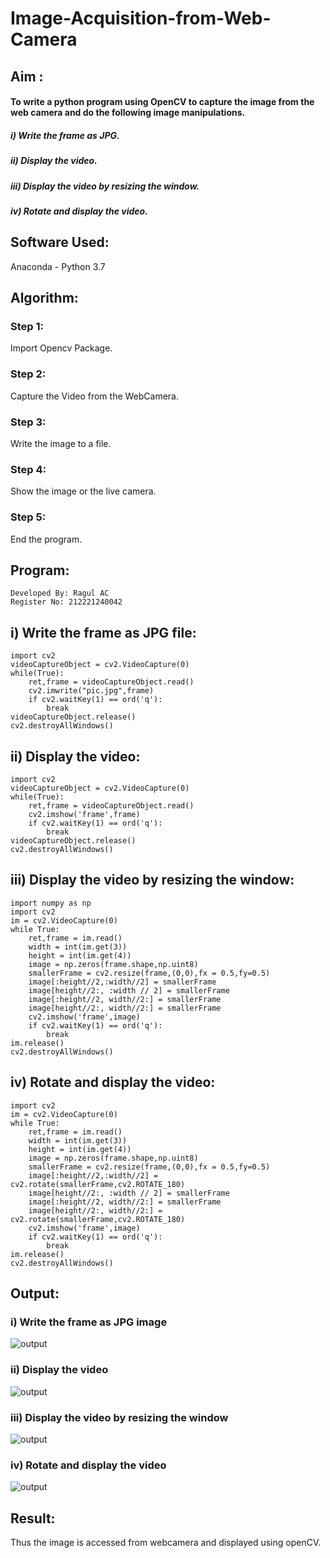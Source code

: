# Image-Acquisition-from-Web-Camera
## Aim :
#### To write a python program using OpenCV to capture the image from the web camera and do the following image manipulations.
##### i) Write the frame as JPG. 
##### ii) Display the video.
##### iii) Display the video by resizing the window.
##### iv) Rotate and display the video.

## Software Used:
Anaconda - Python 3.7
## Algorithm:
### Step 1:
Import Opencv Package.
### Step 2:
Capture the Video from the WebCamera.
### Step 3:
Write the image to a file.
### Step 4:
Show the image or the live camera.
### Step 5:
End the program.
## Program:
~~~
Developed By: Ragul AC
Register No: 212221240042
~~~
## i) Write the frame as JPG file:
~~~
import cv2
videoCaptureObject = cv2.VideoCapture(0)
while(True):
    ret,frame = videoCaptureObject.read()
    cv2.imwrite("pic.jpg",frame)
    if cv2.waitKey(1) == ord('q'):
        break
videoCaptureObject.release()
cv2.destroyAllWindows()
~~~
## ii) Display the video:
~~~
import cv2
videoCaptureObject = cv2.VideoCapture(0)
while(True):
    ret,frame = videoCaptureObject.read()
    cv2.imshow('frame',frame)
    if cv2.waitKey(1) == ord('q'):
        break
videoCaptureObject.release()
cv2.destroyAllWindows()
~~~
## iii) Display the video by resizing the window:
~~~
import numpy as np
import cv2
im = cv2.VideoCapture(0)
while True:
    ret,frame = im.read()
    width = int(im.get(3))
    height = int(im.get(4))
    image = np.zeros(frame.shape,np.uint8)
    smallerFrame = cv2.resize(frame,(0,0),fx = 0.5,fy=0.5)
    image[:height//2,:width//2] = smallerFrame
    image[height//2:, :width // 2] = smallerFrame
    image[:height//2, width//2:] = smallerFrame
    image[height//2:, width//2:] = smallerFrame
    cv2.imshow('frame',image)
    if cv2.waitKey(1) == ord('q'):
        break
im.release()
cv2.destroyAllWindows()
~~~
## iv) Rotate and display the video:
~~~import numpy as np
import cv2
im = cv2.VideoCapture(0)
while True:
    ret,frame = im.read()
    width = int(im.get(3))
    height = int(im.get(4))
    image = np.zeros(frame.shape,np.uint8)
    smallerFrame = cv2.resize(frame,(0,0),fx = 0.5,fy=0.5)
    image[:height//2,:width//2] = cv2.rotate(smallerFrame,cv2.ROTATE_180)
    image[height//2:, :width // 2] = smallerFrame
    image[:height//2, width//2:] = smallerFrame
    image[height//2:, width//2:] = cv2.rotate(smallerFrame,cv2.ROTATE_180)
    cv2.imshow('frame',image)
    if cv2.waitKey(1) == ord('q'):
        break
im.release()
cv2.destroyAllWindows()
~~~

## Output:

### i) Write the frame as JPG image
![output](1.jpg)
### ii) Display the video
![output](2.png)
### iii) Display the video by resizing the window
![output](3.png)
### iv) Rotate and display the video
![output](4.png)

## Result:
Thus the image is accessed from webcamera and displayed using openCV.
